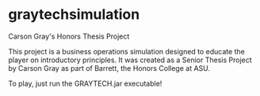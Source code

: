 # graytechsimulation
Carson Gray's Honors Thesis Project

This project is a business operations simulation designed to educate the player on introductory principles. It was created as a Senior Thesis Project by Carson Gray as part of Barrett, the Honors College at ASU.

To play, just run the GRAYTECH.jar executable!
